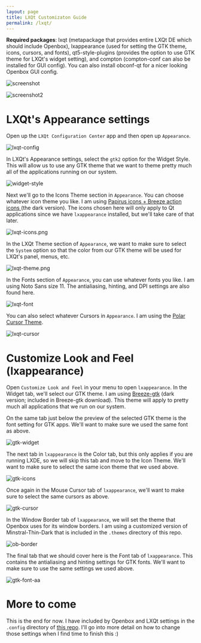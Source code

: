 ```yaml
---
layout: page
title: LXQt Customizaton Guide
permalink: /lxqt/
---
```


**Required packages**: lxqt (metapackage that provides entire LXQt DE which should include Openbox), lxappearance (used for setting the GTK theme, icons, cursors, and fonts), qt5-style-plugins (provides the option to use GTK theme for LXQt's widget setting), and compton (compton-conf can also be installed for GUI config).  You can also install obconf-qt for a nicer looking Openbox GUI config.

![screenshot](https://raw.githubusercontent.com/simoniz0r/lxqt-customization-guide/master/screenshots/full-desktop.png)

![screenshot2](https://raw.githubusercontent.com/simoniz0r/lxqt-customization-guide/master/screenshots/full-desktop2.png)

# __LXQt's Appearance settings__

Open up the `LXQt Configuration Center` app and then open up `Appearance`.

![lxqt-config](https://raw.githubusercontent.com/simoniz0r/lxqt-customization-guide/master/screenshots/lxqt-config.png)
 
In LXQt's Appearance settings, select the `gtk2` option for the Widget Style.  This will allow us to use any GTK theme that we want to theme pretty much all of the applications running on our system.

![widget-style](https://raw.githubusercontent.com/simoniz0r/lxqt-customization-guide/master/screenshots/widget-style.png)

Next we'll go to the Icons Theme section in `Appearance`.  You can choose whatever icon theme you like.  I am using [Papirus icons + Breeze action icons ](https://www.opendesktop.org/p/1192944/) (the dark version).  The icons chosen here will only apply to Qt applications since we have `lxappearance` installed, but we'll take care of that later.

![lxqt-icons.png](https://raw.githubusercontent.com/simoniz0r/lxqt-customization-guide/master/screenshots/lxqt-icons.png)

In the LXQt Theme section of `Appearance`, we want to make sure to select the `System` option so that the color from our GTK theme will be used for LXQt's panel, menus, etc.

![lxqt-theme.png](https://raw.githubusercontent.com/simoniz0r/lxqt-customization-guide/master/screenshots/lxqt-theme.png)

In the Fonts section of `Appearance`, you can use whatever fonts you like.  I am using Noto Sans size 11.  The antialiasing, hinting, and DPI settings are also found here.

![lxqt-font](https://raw.githubusercontent.com/simoniz0r/lxqt-customization-guide/master/screenshots/lxqt-font.png)

You can also select whatever Cursors in `Appearance`.  I am using the [Polar Cursor Theme](https://www.opendesktop.org/p/999968/).

![lxqt-cursor](https://raw.githubusercontent.com/simoniz0r/lxqt-customization-guide/master/screenshots/lxqt-cursor.png)

# __Customize Look and Feel (lxappearance)__

Open `Customize Look and Feel` in your menu to open `lxappearance`.  In the Widget tab, we'll select our GTK theme.  I am using [Breeze-gtk](https://www.opendesktop.org/p/1197982/) (dark version; included in Breeze-gtk download).  This theme will apply to pretty much all applications that we run on our system.

On the same tab just below the preview of the selected GTK theme is the font setting for GTK apps.  We'll want to make sure we used the same font as above.

![gtk-widget](https://raw.githubusercontent.com/simoniz0r/lxqt-customization-guide/master/screenshots/gtk-widget.png)

The next tab in `lxappearance` is the Color tab, but this only applies if you are running LXDE, so we will skip this tab and move to the Icon Theme.  We'll want to make sure to select the same icon theme that we used above.

![gtk-icons](https://raw.githubusercontent.com/simoniz0r/lxqt-customization-guide/master/screenshots/gtk-icons.png)

Once again in the Mouse Cursor tab of `lxappearance`, we'll want to make sure to select the same cursors as above.

![gtk-cursor](https://raw.githubusercontent.com/simoniz0r/lxqt-customization-guide/master/screenshots/gtk-cursor.png)

In the Window Border tab of `lxappearance`, we will set the theme that Openbox uses for its window borders.  I am using a customized version of Minstral-Thin-Dark that is included in the `.themes` directory of this repo.

![ob-border](https://raw.githubusercontent.com/simoniz0r/lxqt-customization-guide/master/screenshots/ob-border.png)

The final tab that we should cover here is the Font tab of `lxappearance`.  This contains the antialiasing and hinting settings for GTK fonts.  We'll want to make sure to use the same settings we used above.

![gtk-font-aa](https://raw.githubusercontent.com/simoniz0r/lxqt-customization-guide/master/screenshots/gtk-font-aa.png)

# More to come

This is the end for now.  I have included by Openbox and LXQt settings in the `.config` directory of [this repo](https://github.com/simoniz0r/lxqt-customization-guide).  I'll go into more detail on how to change those settings when I find time to finish this :)
